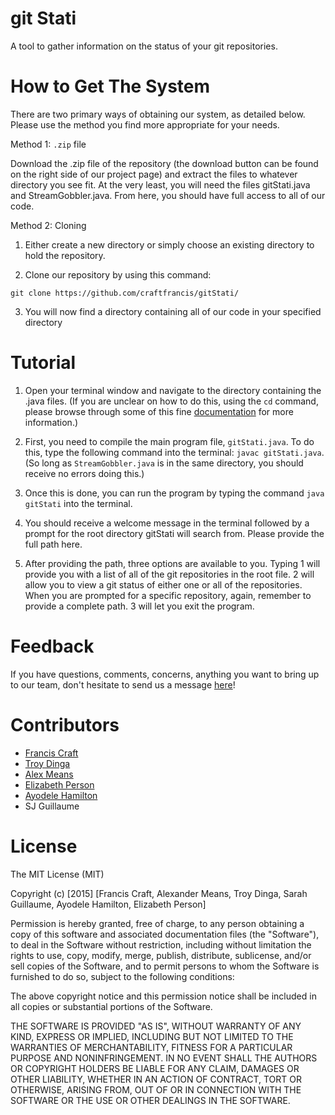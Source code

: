 # git Stati
A tool to gather information on the status of your git repositories.

# How to Get The System
There are two primary ways of obtaining our system, as detailed below. Please use the method you find more appropriate for your needs.

Method 1: `.zip` file

Download the .zip file of the repository (the download button can be found on the right side of our project page) and extract the files to whatever directory you see fit. At the
very least, you will need the files gitStati.java and StreamGobbler.java. From here, you should have full access to all of our code.

Method 2: Cloning

1. Either create a new directory or simply choose an existing directory to hold the repository.

2. Clone our repository by using this command: 

 `git clone https://github.com/craftfrancis/gitStati/`
 
3. You will now find a directory containing all of our code in your specified directory


# Tutorial

1. Open your terminal window and navigate to the directory containing the .java files. (If you are unclear on how to do this, using the `cd` command, please browse through some of this fine [documentation](http://www.westwind.com/reference/os-x/commandline/navigation.html) for more information.)

2. First, you need to compile the main program file, `gitStati.java`. To do this, type the following
command into the terminal: `javac gitStati.java`. (So long as `StreamGobbler.java` is in the same
directory, you should receive no errors doing this.)

3. Once this is done, you can run the program by typing the command `java gitStati` into the terminal.

4. You should receive a welcome message in the terminal followed by a prompt for the root directory gitStati will search from. Please provide the full path here.

5. After providing the path, three options are available to you. Typing 1 will provide you with a list of all of the git repositories in the root file. 2 will allow you to view a git status of either one or all of the repositories. When you are prompted for a specific repository, again, remember to provide a complete path. 3 will let you exit the program.


# Feedback
If you have questions, comments, concerns, anything you want to bring up to our team, don't hesitate to send us a message [here](https://github.com/craftfrancis/gitStati/issues)!

# Contributors
+ [Francis Craft](https://github.com/craftfrancis)
+ [Troy Dinga](https://github.com/dingat)
+ [Alex Means](https://github.com/meansa)
+ [Elizabeth Person](https://github.com/e-person)
+ [Ayodele Hamilton]( https://github.com/AyodeleH)
+ SJ Guillaume


# License

The MIT License (MIT)

Copyright (c) [2015] [Francis Craft, Alexander Means, Troy Dinga, Sarah Guillaume, Ayodele Hamilton, Elizabeth Person]

Permission is hereby granted, free of charge, to any person obtaining a copy
of this software and associated documentation files (the "Software"), to deal
in the Software without restriction, including without limitation the rights
to use, copy, modify, merge, publish, distribute, sublicense, and/or sell
copies of the Software, and to permit persons to whom the Software is
furnished to do so, subject to the following conditions:

The above copyright notice and this permission notice shall be included in all
copies or substantial portions of the Software.

THE SOFTWARE IS PROVIDED "AS IS", WITHOUT WARRANTY OF ANY KIND, EXPRESS OR
IMPLIED, INCLUDING BUT NOT LIMITED TO THE WARRANTIES OF MERCHANTABILITY,
FITNESS FOR A PARTICULAR PURPOSE AND NONINFRINGEMENT. IN NO EVENT SHALL THE
AUTHORS OR COPYRIGHT HOLDERS BE LIABLE FOR ANY CLAIM, DAMAGES OR OTHER
LIABILITY, WHETHER IN AN ACTION OF CONTRACT, TORT OR OTHERWISE, ARISING FROM,
OUT OF OR IN CONNECTION WITH THE SOFTWARE OR THE USE OR OTHER DEALINGS IN THE
SOFTWARE.
